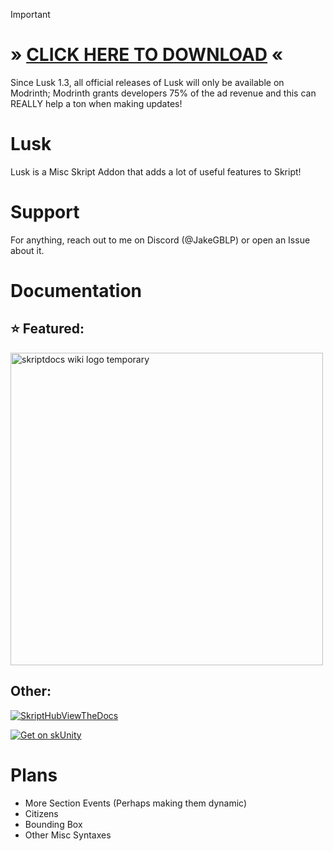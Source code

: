 > [!IMPORTANT]
> # » [CLICK HERE TO DOWNLOAD](https://modrinth.com/plugin/lusk) «
> Since Lusk 1.3, all official releases of Lusk will only be available on Modrinth; Modrinth grants developers 75% of the ad revenue and this can REALLY help a ton when making updates!

# Lusk

Lusk is a Misc Skript Addon that adds a lot of useful features to Skript!

# Support

For anything, reach out to me on Discord (@JakeGBLP) or open an Issue about it.

# Documentation

## ⭐ Featured:

[<img width="500" alt="skriptdocs wiki logo temporary" src="https://github.com/user-attachments/assets/ed513861-8376-48c1-8431-a01c23ed74e4" />](https://skriptdocs.wiki/?addon=lusk)

## Other:
[![SkriptHubViewTheDocs](http://skripthub.net/static/addon/ViewTheDocsButton.png)](http://skripthub.net/docs/?addon=Lusk)

[![Get on skUnity](https://skunity.com/branding/buttons/get_on_docs.png)](https://docs.skunity.com/syntax/search/addon:lusk)

# Plans
- More Section Events (Perhaps making them dynamic)
- Citizens
- Bounding Box
- Other Misc Syntaxes
